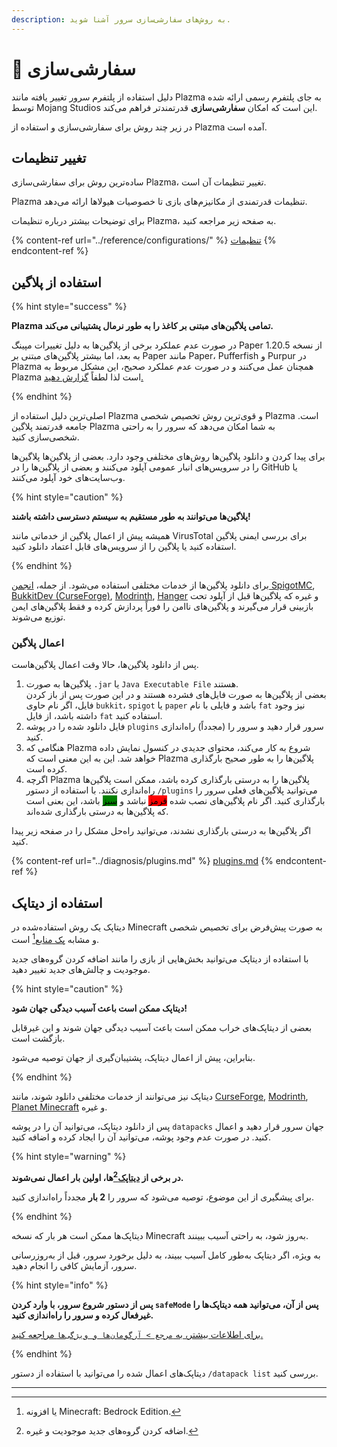 ```yaml
---
description: به روش‌های سفارشی‌سازی سرور آشنا شوید.
---
```


# 🎨 سفارشی‌سازی

دلیل استفاده از پلتفرم سرور تغییر یافته مانند Plazma به جای پلتفرم رسمی ارائه شده توسط Mojang Studios این است که امکان **سفارشی‌سازی** قدرتمند‌تر فراهم می‌کند.

در زیر چند روش برای سفارشی‌سازی و استفاده از Plazma آمده است.

## تغییر تنظیمات <a href="#id-1" id="id-1"></a>

ساده‌ترین روش برای سفارشی‌سازی Plazma، تغییر تنظیمات آن است.

Plazma تنظیمات قدرتمندی از مکانیزم‌های بازی تا خصوصیات هیولاها ارائه می‌دهد.

برای توضیحات بیشتر درباره تنظیمات Plazma، به صفحه زیر مراجعه کنید.

{% content-ref url="../reference/configurations/" %}
[تنظیمات](../reference/configurations/)
{% endcontent-ref %}

## استفاده از پلاگین <a href="#id-2" id="id-2"></a>

{% hint style="success" %}

**Plazma تمامی پلاگین‌های مبتنی بر کاغذ را به طور نرمال پشتیبانی می‌کند.**

در صورت عدم عملکرد برخی از پلاگین‌ها به دلیل تغییرات مپینگ Paper از نسخه 1.20.5 به بعد، اما
بیشتر پلاگین‌های مبتنی بر Paper مانند Paper، Pufferfish و Purpur در Plazma همچنان عمل می‌کنند و در صورت عدم عملکرد صحیح، این مشکل مربوط به Plazma است لذا لطفاً [گزارش دهید.](../diagnosis/plugins.md)

{% endhint %}

اصلی‌ترین دلیل استفاده از Plazma و قوی‌ترین روش تخصیص شخصی Plazma است.
جامعه قدرتمند پلاگین Plazma به شما امکان می‌دهد که سرور را به راحتی شخصی‌سازی کنید.

برای پیدا کردن و دانلود پلاگین‌ها روش‌های مختلفی وجود دارد. بعضی از پلاگین‌ها
پلاگین‌ها را در سرویس‌های انبار عمومی آپلود می‌کنند و بعضی از پلاگین‌ها را در GitHub یا وب‌سایت‌های خود
آپلود می‌کنند.

{% hint style="caution" %}

**پلاگین‌ها می‌توانند به طور مستقیم به سیستم دسترسی داشته باشند!**

همیشه پیش از اعمال پلاگین از خدماتی مانند VirusTotal برای بررسی ایمنی پلاگین استفاده کنید یا
پلاگین را از سرویس‌های قابل اعتماد دانلود کنید.

{% endhint %}

برای دانلود پلاگین‌ها از خدمات مختلفی استفاده می‌شود. از جمله، [انجمن SpigotMC](https://www.spigotmc.org/resources/), [BukkitDev (CurseForge)](https://dev.bukkit.org/bukkit-plugins), [Modrinth](https://modrinth.com/plugins), [Hanger](https://hangar.papermc.io/) و غیره که پلاگین‌ها قبل از آپلود تحت بازبینی قرار می‌گیرند و پلاگین‌های ناامن را فوراً پردازش کرده و فقط پلاگین‌های ایمن توزیع می‌شوند.

### اعمال پلاگین <a href="#id-2.1" id="id-2.1"></a>

پس از دانلود پلاگین‌ها، حالا وقت اعمال پلاگین‌هاست.

1. پلاگین‌ها به صورت `.jar` یا `Java Executable File` هستند.\
   بعضی از پلاگین‌ها به صورت فایل‌های فشرده هستند و در این صورت
   پس از باز کردن فایل، اگر نام حاوی `bukkit`، `spigot` یا `paper` باشد و
   فایلی با نام `fat` نیز وجود داشته باشد، از فایل `fat` استفاده کنید.
2. فایل دانلود شده را در پوشه `plugins` سرور قرار دهید و سرور را (مجدداً) راه‌اندازی کنید.
3. هنگامی که Plazma شروع به کار می‌کند، محتوای جدیدی در کنسول نمایش داده خواهد شد.
   این به این معنی است که Plazma پلاگین‌ها را به طور صحیح بارگذاری کرده است.
4. اگرچه Plazma پلاگین‌ها را به درستی بارگذاری کرده باشد، ممکن است پلاگین‌ها راه‌اندازی نکنند.
   با استفاده از دستور `/plugins` می‌توانید پلاگین‌های فعلی سرور را بارگذاری کنید.
   اگر نام پلاگین‌های نصب شده <mark style="background-color:red;">قرمز</mark> نباشد و <mark style="background-color:green;">سبز</mark> باشد، این بعنی است که پلاگین‌ها به درستی بارگذاری شده‌اند.

اگر پلاگین‌ها به درستی بارگذاری نشدند، می‌توانید راه‌حل مشکل را در صفحه زیر پیدا کنید.

{% content-ref url="../diagnosis/plugins.md" %}
[plugins.md](../diagnosis/plugins.md)
{% endcontent-ref %}

## استفاده از دیتاپک <a href="#id-3" id="id-3"></a>

دیتاپک یک روش استفاده‌شده در Minecraft به صورت پیش‌فرض برای تخصیص شخصی و مشابه [پک منابع](#user-content-fn-1)[^1] است.

با استفاده از دیتاپک می‌توانید بخش‌هایی از بازی را مانند اضافه کردن گروه‌های جدید موجودیت و چالش‌های جدید تغییر دهید.

{% hint style="caution" %}

**دیتاپک ممکن است باعث آسیب دیدگی جهان شود!**

بعضی از دیتاپک‌های خراب ممکن است باعث آسیب دیدگی جهان شوند و این غیرقابل بازگشت است.

بنابراین، پیش از اعمال دیتاپک، پشتیبان‌گیری از جهان توصیه می‌شود.

{% endhint %}

دیتاپک نیز می‌توانند از خدمات مختلفی دانلود شوند، مانند [CurseForge](https://www.curseforge.com/minecraft/search?page=1\&pageSize=50\&sortBy=relevancy\&class=data-packs), [Modrinth](https://modrinth.com/datapacks), [Planet Minecraft](https://www.planetminecraft.com/data-packs/) و غیره.

پس از دانلود دیتاپک، می‌توانید آن را در پوشه `datapacks` جهان سرور قرار دهید و اعمال کنید.
در صورت عدم وجود پوشه، می‌توانید آن را ایجاد کرده و اضافه کنید.

{% hint style="warning" %}

**در برخی از [دیتاپک](#user-content-fn-2)[^2]‌ها، اولین بار اعمال نمی‌شوند.**

برای پیشگیری از این موضوع، توصیه می‌شود که سرور را **2 بار** مجدداً راه‌اندازی کنید.

{% endhint %}

دیتاپک‌ها ممکن است هر بار که نسخه Minecraft به‌روز شود، به راحتی آسیب ببینند.

به ویژه، اگر دیتاپک به‌طور کامل آسیب ببیند، به دلیل برخورد سرور،
قبل از به‌روزرسانی سرور، آزمایش کافی را انجام دهید.

{% hint style="info" %}

**پس از دستور شروع سرور، با وارد کردن `safeMode` پس از آن، می‌توانید همه دیتاپک‌ها را غیرفعال کرده و سرور را راه‌اندازی کنید.**

[برای اطلاعات بیشتر، به `مرجع > آرگومان‌ها و ویژگی‌ها` مراجعه کنید.](../reference/arguments.md)

{% endhint %}

دیتاپک‌های اعمال شده را می‌توانید با استفاده از دستور `/datapack list` بررسی کنید.

***

[^1]: یا افزونه Minecraft: Bedrock Edition.

[^2]: اضافه کردن گروه‌های جدید موجودیت و غیره.
